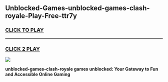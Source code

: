 
## Unblocked-Games-unblocked-games-clash-royale-Play-Free-ttr7y
<h3>
<a href="https://premium76.site?title=unblocked-games-clash-royale&ref=18A1">CLICK TO PLAY</a></h3>
<hr>

<h3>
<a href="https://premium76.site?title=unblocked-games-clash-royale&ref=18A1">CLICK 2 PLAY</a>
  
</h3>

<a href="https://premium76.site?title=unblocked-games-clash-royale&ref=18A1"><img src="https://clearcache.store/games.png"></a>


**unblocked-games-clash-royale games unblocked: Your Gateway to Fun and Accessible Online Gaming**
